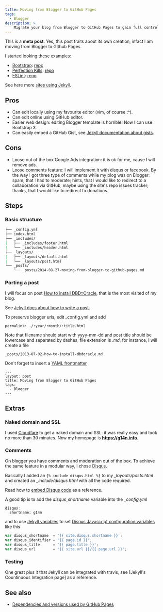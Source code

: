 ```yaml
---
title: Moving from Blogger to GitHub Pages
tags:
  - Blogger
description: >
    Migrate your blog from Blogger to GitHub Pages to gain full control on your content.
---
```


This is a **meta post**. Yes, this post traits about its own creation, infact I am moving from Blogger to Github Pages.

I started looking these examples:

* [Bootstrap](http://getbootstrap.com/): [repo](hettps://github.com/twbs/bootstrap)
* [Perfection Kills](http://perfectionkills.com/): [repo](https://github.com/kangax/perfectionkills.com)
* [ESLint](http://eslint.org/): [repo](https://github.com/eslint/eslint.github.io)

See here more [sites using Jekyll](http://jekyllrb.com/docs/sites/).

## Pros

* Can edit locally using my favourite editor (vim, of course :^).
* Can edit online using GitHub editor.
* Easier web design: editing Blogger template is horrible! Now I can use Bootstrap 3.
* Can easily embed a GitHub Gist, see [Jekyll documentation about gists](http://jekyllrb.com/docs/templates/#gist).

## Cons

* Loose out of the box Google Ads integration: it is ok for me, cause I will remove ads.
* Loose comments feature: I will implement it with disqus or facebook. By the way I got three type of comments while my blog was on Blogger: spam, that I had to moderate; hints, that I would like to redirect to a collaboration via GitHub, maybe using the site's repo issues tracker; thanks, that I would like to redirect to donations.

## Steps

### Basic structure

```bash
├── _config.yml
├── index.html
├── _includes/
|   ├── _includes/footer.html
|   └── _includes/header.html
├── _layouts/
|   ├── _layouts/default.html
|   └── _layouts/post.html
└── _posts/
    └── _posts/2014-08-27-moving-from-blogger-to-github-pages.md
```

### Porting a post

I will focus on post [How to install DBD::Oracle](http://g14n.info/2013/07/how-to-install-dbdoracle), that is the most visited of my blog.

See [Jekyll docs about how to write a post](http://jekyllrb.com/docs/posts/).

To preserve blogger urls, edit _config.yml and add

```
permalink: ./:year/:month/:title.html
```

Note that filename should start with yyyy-mm-dd and post title should be lowercase and separated by dashes, file extension is *.md*, for instance, I will create a file

```
_posts/2013-07-02-how-to-install-dbdoracle.md
```

Don't forget to insert a [YAML frontmatter](http://jekyllrb.com/docs/frontmatter/)

```
---
layout: post
title: Moving from Blogger to GitHub Pages
tags:
  - Blogger
---
```

## Extras

### Naked domain and SSL

I used [Cloudfare](https://www.cloudflare.com/) to get a naked domain and SSL: it was really easy and took no more than 30 minutes. Now my homepage is **https://g14n.info**.

### Comments

On blogger you have comments and moderation out of the box. To achieve the same feature in a modular way, I chose [Disqus](https://disqus.com/).

Basically I added an `{% include disqus.html %}` to my *_layouts/posts.html* and created an *_include/disqus.html* with all the code required.

Read how to [embed Disqus code][2] as a reference.

A good tip is to add the *disqus_shortname* variable into the *_config.yml*

```
disqus:
  shortname: g14n
```

and to use [Jekyll variables][3] to set [Disqus Javascript configuration variables][4] like this

```js
var disqus_shortname  = '{{ site.disqus.shortname }}';
var disqus_identifier = '{{ page.id }}';
var disqus_title      = '{{ page.title }}';
var disqus_url        = '{{ site.url }}/{{ page.url }}';
```

### Testing

One great plus it that Jekyll can be integrated with travis, see [Jekyll's Countinuous Integration page] as a reference.

<!--### Social integration-->

## See also

* [Dependencies and versions used by GitHub Pages][1]

  [1]: https://pages.github.com/versions/ "Dependencies and versions used by GitHub Pages"
  [2]: https://help.disqus.com/customer/portal/articles/472097-universal-embed-code "Disqus Universal Embed Code"
  [3]: http://jekyllrb.com/docs/variables/ "Jekyll Variables"
  [4]: https://help.disqus.com/customer/portal/articles/472098-javascript-configuration-variables "Disqus JavaScript configuration variables"
  [5]: http://jekyllrb.com/docs/continuous-integration/ "Jekyll Continuous Integration"
